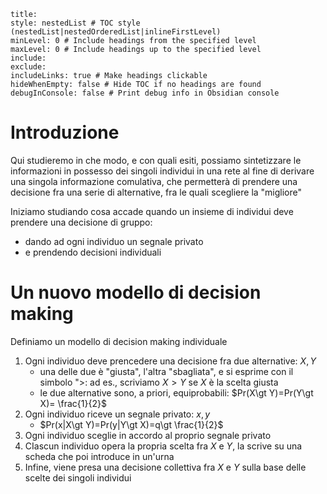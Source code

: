 ```table-of-contents
title: 
style: nestedList # TOC style (nestedList|nestedOrderedList|inlineFirstLevel)
minLevel: 0 # Include headings from the specified level
maxLevel: 0 # Include headings up to the specified level
include: 
exclude: 
includeLinks: true # Make headings clickable
hideWhenEmpty: false # Hide TOC if no headings are found
debugInConsole: false # Print debug info in Obsidian console
```
# Introduzione

Qui studieremo in che modo, e con quali esiti, possiamo sintetizzare le informazioni in possesso dei singoli individui in una rete al fine di derivare una singola informazione comulativa, che permetterà di prendere una decisione fra una serie di alternative, fra le quali scegliere la "migliore"

Iniziamo studiando cosa accade quando un insieme di individui deve prendere una decisione di gruppo:
- dando ad ogni individuo un segnale privato
- e prendendo decisioni individuali
# Un nuovo modello di decision making

Definiamo un modello di decision making individuale

1) Ogni individuo deve prencedere una decisione fra due alternative: $X,Y$
	- una delle due è "giusta", l'altra "sbagliata", e si esprime con il simbolo "$\gt$: ad es., scriviamo $X\gt Y$ se $X$ è la scelta giusta
	- le due alternative sono, a priori, equiprobabili: $Pr(X\gt Y)=Pr(Y\gt X)= \frac{1}{2}$
2) Ogni individuo riceve un segnale privato: $x,y$
	- $Pr(x|X\gt Y)=Pr(y|Y\gt X)=q\gt \frac{1}{2}$
3) Ogni individuo sceglie in accordo al proprio segnale privato
4) CIascun individuo opera la propria scelta fra $X$ e $Y$, la scrive su una scheda che poi introduce in un'urna
5) Infine, viene presa una decisione collettiva fra $X$ e $Y$ sulla base delle scelte dei singoli individui

